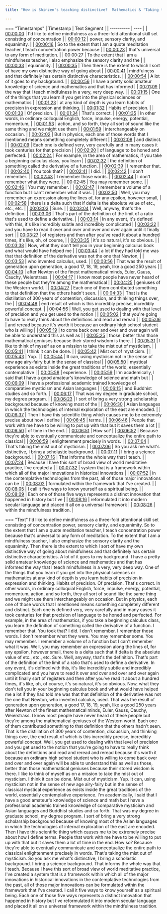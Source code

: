 ```yaml
---
title: "How is Shinzen's teaching distinctive?  Mathematics & 'Taking the Mist out of Mysticism.'"

---
```

=== "Timestamps"
    | Timestamp | Text Segment |
    | ---------- | ----  |
    | [00:00:00](https://www.youtube.com/watch?v=24QhO2GcCvQ&t=0) |  I'd like to define mindfulness as a three-fold attentional skill set consisting of concentration |
    | [00:00:12](https://www.youtube.com/watch?v=24QhO2GcCvQ&t=12) |  power, sensory clarity, and equanimity. |
    | [00:00:16](https://www.youtube.com/watch?v=24QhO2GcCvQ&t=16) |  So to the extent that I am a quote meditation teacher, I teach concentration power because |
    | [00:00:23](https://www.youtube.com/watch?v=24QhO2GcCvQ&t=23) |  that's universal to any form of meditation. |
    | [00:00:27](https://www.youtube.com/watch?v=24QhO2GcCvQ&t=27) |  To the extent that I am a mindfulness teacher, I also emphasize the sensory clarity and the |
    | [00:00:33](https://www.youtube.com/watch?v=24QhO2GcCvQ&t=33) |  equanimity. |
    | [00:00:35](https://www.youtube.com/watch?v=24QhO2GcCvQ&t=35) |  Then there is the extent to which I sort of have my own distinctive way of going about |
    | [00:00:41](https://www.youtube.com/watch?v=24QhO2GcCvQ&t=41) |  mindfulness and that definitely has certain distinctive characteristics. |
    | [00:00:54](https://www.youtube.com/watch?v=24QhO2GcCvQ&t=54) |  A lot of it goes to my background. |
    | [00:00:56](https://www.youtube.com/watch?v=24QhO2GcCvQ&t=56) |  I have a pretty solid amateur knowledge of science and mathematics and that has informed |
    | [00:01:09](https://www.youtube.com/watch?v=24QhO2GcCvQ&t=69) |  the way that I teach mindfulness in a very, very deep way. |
    | [00:01:15](https://www.youtube.com/watch?v=24QhO2GcCvQ&t=75) |  One of the things that you learn if you get into the physical sciences or mathematics |
    | [00:01:23](https://www.youtube.com/watch?v=24QhO2GcCvQ&t=83) |  at any kind of depth is you learn habits of precision in expression and thinking. |
    | [00:01:32](https://www.youtube.com/watch?v=24QhO2GcCvQ&t=92) |  Habits of precision. |
    | [00:01:33](https://www.youtube.com/watch?v=24QhO2GcCvQ&t=93) |  Of precision. |
    | [00:01:34](https://www.youtube.com/watch?v=24QhO2GcCvQ&t=94) |  That's correct. |
    | [00:01:35](https://www.youtube.com/watch?v=24QhO2GcCvQ&t=95) |  In other words, in ordinary colloquial English, force, impulse, energy, potential, momentum, |
    | [00:01:53](https://www.youtube.com/watch?v=24QhO2GcCvQ&t=113) |  action, and so forth, they all sort of sound like the same thing and we might use them |
    | [00:01:59](https://www.youtube.com/watch?v=24QhO2GcCvQ&t=119) |  interchangeably on occasion. |
    | [00:02:02](https://www.youtube.com/watch?v=24QhO2GcCvQ&t=122) |  But in physics, each one of those words that I mentioned means something completely different |
    | [00:02:08](https://www.youtube.com/watch?v=24QhO2GcCvQ&t=128) |  and distinct. |
    | [00:02:09](https://www.youtube.com/watch?v=24QhO2GcCvQ&t=129) |  Each one is defined very, very carefully and in many cases it took centuries for that precision |
    | [00:02:20](https://www.youtube.com/watch?v=24QhO2GcCvQ&t=140) |  of language to be honed and perfected. |
    | [00:02:24](https://www.youtube.com/watch?v=24QhO2GcCvQ&t=144) |  For example, in the area of mathematics, if you take a beginning calculus class, you learn |
    | [00:02:32](https://www.youtube.com/watch?v=24QhO2GcCvQ&t=152) |  the definition of something called the derivative of a function. |
    | [00:02:39](https://www.youtube.com/watch?v=24QhO2GcCvQ&t=159) |  I remember that. |
    | [00:02:40](https://www.youtube.com/watch?v=24QhO2GcCvQ&t=160) |  You took that? |
    | [00:02:41](https://www.youtube.com/watch?v=24QhO2GcCvQ&t=161) |  I did. |
    | [00:02:42](https://www.youtube.com/watch?v=24QhO2GcCvQ&t=162) |  I don't remember. |
    | [00:02:43](https://www.youtube.com/watch?v=24QhO2GcCvQ&t=163) |  I remember those words. |
    | [00:02:44](https://www.youtube.com/watch?v=24QhO2GcCvQ&t=164) |  I don't remember what they were. |
    | [00:02:45](https://www.youtube.com/watch?v=24QhO2GcCvQ&t=165) |  You may remember some. |
    | [00:02:46](https://www.youtube.com/watch?v=24QhO2GcCvQ&t=166) |  You may remember. |
    | [00:02:47](https://www.youtube.com/watch?v=24QhO2GcCvQ&t=167) |  I remember a volume of a function but I can't remember what it was. |
    | [00:02:50](https://www.youtube.com/watch?v=24QhO2GcCvQ&t=170) |  Well, you may remember an expression along the lines of, for any epsilon, however small, |
    | [00:02:58](https://www.youtube.com/watch?v=24QhO2GcCvQ&t=178) |  there is a delta such that if delta is the absolute value of etc., etc., etc. |
    | [00:03:03](https://www.youtube.com/watch?v=24QhO2GcCvQ&t=183) |  Sure. |
    | [00:03:04](https://www.youtube.com/watch?v=24QhO2GcCvQ&t=184) |  Well, anyway, that's the definition. |
    | [00:03:06](https://www.youtube.com/watch?v=24QhO2GcCvQ&t=186) |  That's part of the definition of the limit of a ratio that's used to define a derivative. |
    | [00:03:14](https://www.youtube.com/watch?v=24QhO2GcCvQ&t=194) |  In any event, it's defined with this, it's like incredibly subtle and incredibly complicated |
    | [00:03:22](https://www.youtube.com/watch?v=24QhO2GcCvQ&t=202) |  and you have to read it over and over and over and over again until it finally sort |
    | [00:03:27](https://www.youtube.com/watch?v=24QhO2GcCvQ&t=207) |  of registers and then after you've read it about a hundred times, it's like, oh, of course, |
    | [00:03:35](https://www.youtube.com/watch?v=24QhO2GcCvQ&t=215) |  it's so natural, it's so obvious. |
    | [00:03:38](https://www.youtube.com/watch?v=24QhO2GcCvQ&t=218) |  Now, what they don't tell you in your beginning calculus book and what would have helped me |
    | [00:03:44](https://www.youtube.com/watch?v=24QhO2GcCvQ&t=224) |  a lot if they had told me was that that definition of the derivative was not the one that Newton, |
    | [00:03:53](https://www.youtube.com/watch?v=24QhO2GcCvQ&t=233) |  who invented calculus, used. |
    | [00:03:56](https://www.youtube.com/watch?v=24QhO2GcCvQ&t=236) |  That was the result of generation upon generation, a good 17, 18, 19, yeah, like a good 250 years |
    | [00:04:10](https://www.youtube.com/watch?v=24QhO2GcCvQ&t=250) |  after Newton of the finest mathematical minds, Euler, Gauss, Cauchy, Weierstrass. |
    | [00:04:17](https://www.youtube.com/watch?v=24QhO2GcCvQ&t=257) |  I know most people have never heard of these people but they're among the mathematical |
    | [00:04:25](https://www.youtube.com/watch?v=24QhO2GcCvQ&t=265) |  geniuses of the Western world. |
    | [00:04:27](https://www.youtube.com/watch?v=24QhO2GcCvQ&t=267) |  Each one of them contributed something to that definition that the others hadn't seen. |
    | [00:04:33](https://www.youtube.com/watch?v=24QhO2GcCvQ&t=273) |  That is the distillation of 300 years of contention, discussion, and thinking things over, the |
    | [00:04:48](https://www.youtube.com/watch?v=24QhO2GcCvQ&t=288) |  end result of which is this incredibly precise, incredibly powerful concept. |
    | [00:04:56](https://www.youtube.com/watch?v=24QhO2GcCvQ&t=296) |  Well, you get used to dealing with that level of precision and you get used to the notion |
    | [00:05:02](https://www.youtube.com/watch?v=24QhO2GcCvQ&t=302) |  that you're going to have to really think about the definitions and read and reread |
    | [00:05:06](https://www.youtube.com/watch?v=24QhO2GcCvQ&t=306) |  and reread because it's worth it because an ordinary high school student who is willing |
    | [00:05:19](https://www.youtube.com/watch?v=24QhO2GcCvQ&t=319) |  to come back over and over and over again will be able to understand this as well as |
    | [00:05:25](https://www.youtube.com/watch?v=24QhO2GcCvQ&t=325) |  those, better than those mathematical geniuses because their stored wisdom is there. |
    | [00:05:31](https://www.youtube.com/watch?v=24QhO2GcCvQ&t=331) |  I like to think of myself as on a mission to take the mist out of mysticism. |
    | [00:05:41](https://www.youtube.com/watch?v=24QhO2GcCvQ&t=341) |  I think it can be done. |
    | [00:05:42](https://www.youtube.com/watch?v=24QhO2GcCvQ&t=342) |  Mist out of mysticism. |
    | [00:05:43](https://www.youtube.com/watch?v=24QhO2GcCvQ&t=343) |  Yup. |
    | [00:05:44](https://www.youtube.com/watch?v=24QhO2GcCvQ&t=344) |  It can, using mysticism not in the sense of new age airy-fairy but in the sense of classical |
    | [00:05:50](https://www.youtube.com/watch?v=24QhO2GcCvQ&t=350) |  mystical experience as exists inside the great traditions of the world, essentially contemplative |
    | [00:05:58](https://www.youtube.com/watch?v=24QhO2GcCvQ&t=358) |  experience. |
    | [00:05:59](https://www.youtube.com/watch?v=24QhO2GcCvQ&t=359) |  I'm academically, I said that I have a good amateur's knowledge of science and math but |
    | [00:06:09](https://www.youtube.com/watch?v=24QhO2GcCvQ&t=369) |  I have a professional academic trained knowledge of comparative mysticism and Asian languages |
    | [00:06:15](https://www.youtube.com/watch?v=24QhO2GcCvQ&t=375) |  and Buddhist studies and so forth. |
    | [00:06:17](https://www.youtube.com/watch?v=24QhO2GcCvQ&t=377) |  That was my degree in graduate school, my degree program. |
    | [00:06:23](https://www.youtube.com/watch?v=24QhO2GcCvQ&t=383) |  I sort of bring a very strong scholarship background because of knowing most of the |
    | [00:06:30](https://www.youtube.com/watch?v=24QhO2GcCvQ&t=390) |  Asian languages in which the technologies of internal exploration of the east are encoded. |
    | [00:06:37](https://www.youtube.com/watch?v=24QhO2GcCvQ&t=397) |  Then I have this scientific thing which causes me to be extremely precise about how I define |
    | [00:06:45](https://www.youtube.com/watch?v=24QhO2GcCvQ&t=405) |  terms. |
    | [00:06:46](https://www.youtube.com/watch?v=24QhO2GcCvQ&t=406) |  People that work with me have to be willing to put up with that but it saves them a lot |
    | [00:06:50](https://www.youtube.com/watch?v=24QhO2GcCvQ&t=410) |  of time in the end. |
    | [00:06:51](https://www.youtube.com/watch?v=24QhO2GcCvQ&t=411) |  How so? |
    | [00:06:52](https://www.youtube.com/watch?v=24QhO2GcCvQ&t=412) |  Because they're able to eventually communicate and conceptualize the entire path to classical |
    | [00:06:59](https://www.youtube.com/watch?v=24QhO2GcCvQ&t=419) |  enlightenment precisely in words. |
    | [00:07:04](https://www.youtube.com/watch?v=24QhO2GcCvQ&t=424) |  That's taking the mist out of mysticism. |
    | [00:07:06](https://www.youtube.com/watch?v=24QhO2GcCvQ&t=426) |  So you ask me what's distinctive, I bring a scholastic background. |
    | [00:07:11](https://www.youtube.com/watch?v=24QhO2GcCvQ&t=431) |  I bring a science background. |
    | [00:07:16](https://www.youtube.com/watch?v=24QhO2GcCvQ&t=436) |  That informs the whole way that I teach. |
    | [00:07:24](https://www.youtube.com/watch?v=24QhO2GcCvQ&t=444) |  Because I have this sort of broad view of world meditative practice, I've created a |
    | [00:07:32](https://www.youtube.com/watch?v=24QhO2GcCvQ&t=452) |  system that is a framework within which all of the major innovations in historical innovations |
    | [00:07:52](https://www.youtube.com/watch?v=24QhO2GcCvQ&t=472) |  in the contemplative technologies from the past, all of those major innovations can be |
    | [00:08:02](https://www.youtube.com/watch?v=24QhO2GcCvQ&t=482) |  formulated within the framework that I've created. |
    | [00:08:05](https://www.youtube.com/watch?v=24QhO2GcCvQ&t=485) |  I call it five ways to know yourself as a spiritual being. |
    | [00:08:09](https://www.youtube.com/watch?v=24QhO2GcCvQ&t=489) |  Each one of those five ways represents a distinct innovation that happened in history but I've |
    | [00:08:16](https://www.youtube.com/watch?v=24QhO2GcCvQ&t=496) |  reformulated it into modern secular language and placed it all on a universal framework |
    | [00:08:26](https://www.youtube.com/watch?v=24QhO2GcCvQ&t=506) |  within the mindfulness tradition. |

=== "Text"
     I'd like to define mindfulness as a three-fold attentional skill set consisting of concentration power, sensory clarity, and equanimity. So to the extent that I am a quote meditation teacher, I teach concentration power because that's universal to any form of meditation. To the extent that I am a mindfulness teacher, I also emphasize the sensory clarity and the equanimity. Then there is the extent to which I sort of have my own distinctive way of going about mindfulness and that definitely has certain distinctive characteristics. A lot of it goes to my background. I have a pretty solid amateur knowledge of science and mathematics and that has informed the way that I teach mindfulness in a very, very deep way. One of the things that you learn if you get into the physical sciences or mathematics at any kind of depth is you learn habits of precision in expression and thinking. Habits of precision. Of precision. That's correct. In other words, in ordinary colloquial English, force, impulse, energy, potential, momentum, action, and so forth, they all sort of sound like the same thing and we might use them interchangeably on occasion. But in physics, each one of those words that I mentioned means something completely different and distinct. Each one is defined very, very carefully and in many cases it took centuries for that precision of language to be honed and perfected. For example, in the area of mathematics, if you take a beginning calculus class, you learn the definition of something called the derivative of a function. I remember that. You took that? I did. I don't remember. I remember those words. I don't remember what they were. You may remember some. You may remember. I remember a volume of a function but I can't remember what it was. Well, you may remember an expression along the lines of, for any epsilon, however small, there is a delta such that if delta is the absolute value of etc., etc., etc. Sure. Well, anyway, that's the definition. That's part of the definition of the limit of a ratio that's used to define a derivative. In any event, it's defined with this, it's like incredibly subtle and incredibly complicated and you have to read it over and over and over and over again until it finally sort of registers and then after you've read it about a hundred times, it's like, oh, of course, it's so natural, it's so obvious. Now, what they don't tell you in your beginning calculus book and what would have helped me a lot if they had told me was that that definition of the derivative was not the one that Newton, who invented calculus, used. That was the result of generation upon generation, a good 17, 18, 19, yeah, like a good 250 years after Newton of the finest mathematical minds, Euler, Gauss, Cauchy, Weierstrass. I know most people have never heard of these people but they're among the mathematical geniuses of the Western world. Each one of them contributed something to that definition that the others hadn't seen. That is the distillation of 300 years of contention, discussion, and thinking things over, the end result of which is this incredibly precise, incredibly powerful concept. Well, you get used to dealing with that level of precision and you get used to the notion that you're going to have to really think about the definitions and read and reread and reread because it's worth it because an ordinary high school student who is willing to come back over and over and over again will be able to understand this as well as those, better than those mathematical geniuses because their stored wisdom is there. I like to think of myself as on a mission to take the mist out of mysticism. I think it can be done. Mist out of mysticism. Yup. It can, using mysticism not in the sense of new age airy-fairy but in the sense of classical mystical experience as exists inside the great traditions of the world, essentially contemplative experience. I'm academically, I said that I have a good amateur's knowledge of science and math but I have a professional academic trained knowledge of comparative mysticism and Asian languages and Buddhist studies and so forth. That was my degree in graduate school, my degree program. I sort of bring a very strong scholarship background because of knowing most of the Asian languages in which the technologies of internal exploration of the east are encoded. Then I have this scientific thing which causes me to be extremely precise about how I define terms. People that work with me have to be willing to put up with that but it saves them a lot of time in the end. How so? Because they're able to eventually communicate and conceptualize the entire path to classical enlightenment precisely in words. That's taking the mist out of mysticism. So you ask me what's distinctive, I bring a scholastic background. I bring a science background. That informs the whole way that I teach. Because I have this sort of broad view of world meditative practice, I've created a system that is a framework within which all of the major innovations in historical innovations in the contemplative technologies from the past, all of those major innovations can be formulated within the framework that I've created. I call it five ways to know yourself as a spiritual being. Each one of those five ways represents a distinct innovation that happened in history but I've reformulated it into modern secular language and placed it all on a universal framework within the mindfulness tradition.